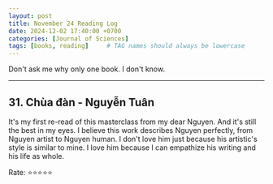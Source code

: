 ```yaml
---
layout: post
title: November 24 Reading Log
date: 2024-12-02 17:40:00 +0700
categories: [Journal of Sciences]
tags: [books, reading]     # TAG names should always be lowercase
---
```


Don't ask me why only one book. I don't know.

---

## 31. Chùa đàn - Nguyễn Tuân 

It's my first re-read of this masterclass from my dear Nguyen. And it's still the best in my eyes. I believe this work describes Nguyen perfectly, from Nguyen artist to Nguyen human. I don't love him just because his artistic's style is similar to mine. I love him because I can empathize his writing and his life as whole. 

Rate: :star::star::star::star::star:
